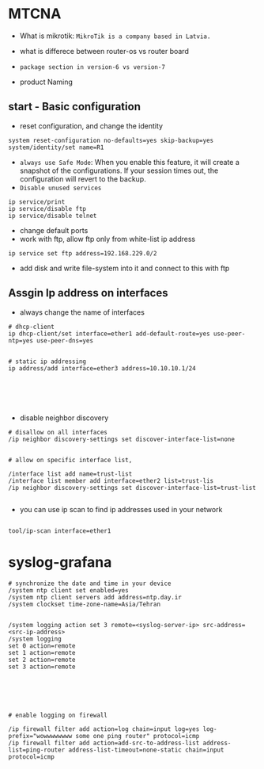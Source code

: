 # MTCNA

* What is mikrotik: `MikroTik is a company based in Latvia.`

* what is differece between router-os vs router board
* `package section in version-6 vs version-7`

* product Naming


## start - Basic configuration

* reset configuration, and change the identity

```
system reset-configuration no-defaults=yes skip-backup=yes
system/identity/set name=R1

```

* `always use Safe Mode`: When you enable this feature, it will create a snapshot of the configurations. If your session times out, the configuration will revert to the backup.
* `Disable unused services`
```
ip service/print
ip service/disable ftp
ip service/disable telnet

```
* change default ports
* work with ftp, allow ftp only from white-list ip address
```
ip service set ftp address=192.168.229.0/2

```

* add disk and write file-system into it and connect to this with ftp



## Assgin Ip address on interfaces
* always change the name of interfaces 
```
# dhcp-client
ip dhcp-client/set interface=ether1 add-default-route=yes use-peer-ntp=yes use-peer-dns=yes


# static ip addressing
ip address/add interface=ether3 address=10.10.10.1/24






```

* disable neighbor discovery

```
# disallow on all interfaces
/ip neighbor discovery-settings set discover-interface-list=none


# allow on specific interface list, 

/interface list add name=trust-list
/interface list member add interface=ether2 list=trust-lis
/ip neighbor discovery-settings set discover-interface-list=trust-list


```


* you can use ip scan to find ip addresses used in your network
```

tool/ip-scan interface=ether1
```




# syslog-grafana

```
# synchronize the date and time in your device
/system ntp client set enabled=yes
/system ntp client servers add address=ntp.day.ir
/system clockset time-zone-name=Asia/Tehran


/system logging action set 3 remote=<syslog-server-ip> src-address=<src-ip-address>
/system logging
set 0 action=remote
set 1 action=remote
set 2 action=remote
set 3 action=remote






# enable logging on firewall 

/ip firewall filter add action=log chain=input log=yes log-prefix="wowwwwwwww some one ping router" protocol=icmp
/ip firewall filter add action=add-src-to-address-list address-list=ping-router address-list-timeout=none-static chain=input protocol=icmp










```